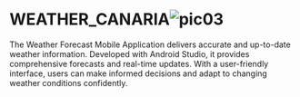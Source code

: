 # WEATHER_CANARIA![pic03](https://github.com/Finestart1921410/WEATHER_CANARIA/assets/136356100/cbdb8f87-266f-4c94-b464-600d5b604609)
The Weather Forecast Mobile Application delivers accurate and up-to-date weather information. Developed with Android Studio, it provides comprehensive forecasts and real-time updates. With a user-friendly interface, users can make informed decisions and adapt to changing weather conditions confidently.
